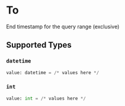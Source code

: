 # To

End timestamp for the query range (exclusive)


## Supported Types

### `datetime`

```python
value: datetime = /* values here */
```

### `int`

```python
value: int = /* values here */
```

